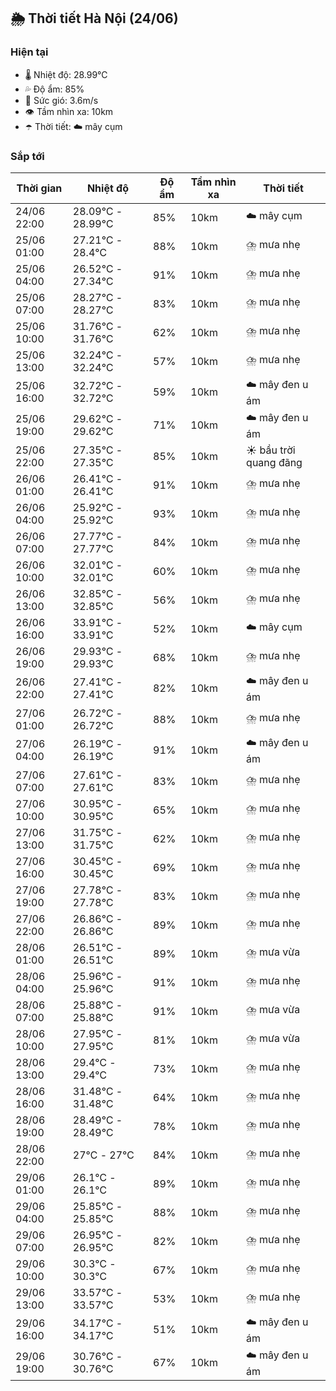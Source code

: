 ## 🌦️ Thời tiết Hà Nội (24/06)

### Hiện tại

- 🌡️ Nhiệt độ: 28.99℃
- 💦 Độ ẩm: 85%
- 💨 Sức gió: 3.6m/s
- 👁️ Tầm nhìn xa: 10km
- ☂️ Thời tiết: ☁️ mây cụm

### Sắp tới

| Thời gian | Nhiệt độ | Độ ẩm | Tầm nhìn xa | Thời tiết |
| --- | --- | --- | --- | --- |
| 24/06 22:00 | 28.09℃ - 28.99℃ | 85% | 10km | ☁️ mây cụm |
| 25/06 01:00 | 27.21℃ - 28.4℃ | 88% | 10km | ⛈️ mưa nhẹ |
| 25/06 04:00 | 26.52℃ - 27.34℃ | 91% | 10km | ⛈️ mưa nhẹ |
| 25/06 07:00 | 28.27℃ - 28.27℃ | 83% | 10km | ⛈️ mưa nhẹ |
| 25/06 10:00 | 31.76℃ - 31.76℃ | 62% | 10km | ⛈️ mưa nhẹ |
| 25/06 13:00 | 32.24℃ - 32.24℃ | 57% | 10km | ⛈️ mưa nhẹ |
| 25/06 16:00 | 32.72℃ - 32.72℃ | 59% | 10km | ☁️ mây đen u ám |
| 25/06 19:00 | 29.62℃ - 29.62℃ | 71% | 10km | ☁️ mây đen u ám |
| 25/06 22:00 | 27.35℃ - 27.35℃ | 85% | 10km | ☀️ bầu trời quang đãng |
| 26/06 01:00 | 26.41℃ - 26.41℃ | 91% | 10km | ⛈️ mưa nhẹ |
| 26/06 04:00 | 25.92℃ - 25.92℃ | 93% | 10km | ⛈️ mưa nhẹ |
| 26/06 07:00 | 27.77℃ - 27.77℃ | 84% | 10km | ⛈️ mưa nhẹ |
| 26/06 10:00 | 32.01℃ - 32.01℃ | 60% | 10km | ⛈️ mưa nhẹ |
| 26/06 13:00 | 32.85℃ - 32.85℃ | 56% | 10km | ⛈️ mưa nhẹ |
| 26/06 16:00 | 33.91℃ - 33.91℃ | 52% | 10km | ☁️ mây cụm |
| 26/06 19:00 | 29.93℃ - 29.93℃ | 68% | 10km | ⛈️ mưa nhẹ |
| 26/06 22:00 | 27.41℃ - 27.41℃ | 82% | 10km | ☁️ mây đen u ám |
| 27/06 01:00 | 26.72℃ - 26.72℃ | 88% | 10km | ⛈️ mưa nhẹ |
| 27/06 04:00 | 26.19℃ - 26.19℃ | 91% | 10km | ☁️ mây đen u ám |
| 27/06 07:00 | 27.61℃ - 27.61℃ | 83% | 10km | ⛈️ mưa nhẹ |
| 27/06 10:00 | 30.95℃ - 30.95℃ | 65% | 10km | ⛈️ mưa nhẹ |
| 27/06 13:00 | 31.75℃ - 31.75℃ | 62% | 10km | ⛈️ mưa nhẹ |
| 27/06 16:00 | 30.45℃ - 30.45℃ | 69% | 10km | ⛈️ mưa nhẹ |
| 27/06 19:00 | 27.78℃ - 27.78℃ | 83% | 10km | ⛈️ mưa nhẹ |
| 27/06 22:00 | 26.86℃ - 26.86℃ | 89% | 10km | ⛈️ mưa nhẹ |
| 28/06 01:00 | 26.51℃ - 26.51℃ | 89% | 10km | ⛈️ mưa vừa |
| 28/06 04:00 | 25.96℃ - 25.96℃ | 91% | 10km | ⛈️ mưa nhẹ |
| 28/06 07:00 | 25.88℃ - 25.88℃ | 91% | 10km | ⛈️ mưa vừa |
| 28/06 10:00 | 27.95℃ - 27.95℃ | 81% | 10km | ⛈️ mưa vừa |
| 28/06 13:00 | 29.4℃ - 29.4℃ | 73% | 10km | ⛈️ mưa nhẹ |
| 28/06 16:00 | 31.48℃ - 31.48℃ | 64% | 10km | ⛈️ mưa nhẹ |
| 28/06 19:00 | 28.49℃ - 28.49℃ | 78% | 10km | ⛈️ mưa nhẹ |
| 28/06 22:00 | 27℃ - 27℃ | 84% | 10km | ⛈️ mưa nhẹ |
| 29/06 01:00 | 26.1℃ - 26.1℃ | 89% | 10km | ⛈️ mưa nhẹ |
| 29/06 04:00 | 25.85℃ - 25.85℃ | 88% | 10km | ⛈️ mưa nhẹ |
| 29/06 07:00 | 26.95℃ - 26.95℃ | 82% | 10km | ⛈️ mưa nhẹ |
| 29/06 10:00 | 30.3℃ - 30.3℃ | 67% | 10km | ⛈️ mưa nhẹ |
| 29/06 13:00 | 33.57℃ - 33.57℃ | 53% | 10km | ⛈️ mưa nhẹ |
| 29/06 16:00 | 34.17℃ - 34.17℃ | 51% | 10km | ☁️ mây đen u ám |
| 29/06 19:00 | 30.76℃ - 30.76℃ | 67% | 10km | ☁️ mây đen u ám |
